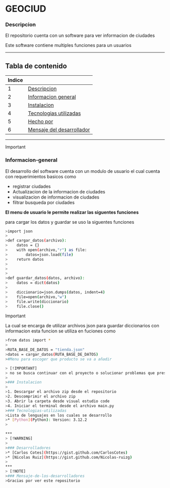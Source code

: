 # GEOCIUD

### Descripcion
El repositorio cuenta con un software para ver informacion de ciudades

Este software contiene multiples funciones para un usuarios
***
## Tabla de contenido
| Indice |  |
|--|--|
| 1 | [Descripcion](#Descripcion) |
| 2 | [Informacion general](#Informacion-general)|
| 3 | [Instalacion](#Instalacion) |
| 4 | [Tecnologias utilizadas](#Tecnologias-utilizadas) |
| 5 | [Hecho por](#Desarrolladores)|
| 6 | [Mensaje del desarrollador](#Mensaje-de-los-desarrolladores)|

***
> [!IMPORTANT]  
>
>### Informacion-general
> El desarrollo del software cuenta con un modulo de usuario el cual cuenta con requerimientos basicos como
>
>* registrar ciudades
>* Actualizacion de la informacion de ciudades
>* visualizacion de informacion de ciudades
>* filtrar busqueda por ciudades 
>
> **El menu de usuario le permite realizar las siguentes funciones**
>
> 
> para cargar los datos y guardar se uso la siguentes funciones
> 
```bash
>import json
>
>def cargar_datos(archivo):
>    datos = {}
>    with open(archivo,"r") as file:
>        datos=json.load(file)
>    return datos
>        
>        
>
>def guardar_datos(datos, archivo):
>    datos = dict(datos)
>    
>    diccionario=json.dumps(datos, indent=4)
>    file=open(archivo,"w")
>    file.write(diccionario)
>    file.close()
```
> [!IMPORTANT]
> La cual se encarga de utilizar archivos json para guardar diccionarios con informacion esta funcion se utiliza en fuciones como
>   
```bash
>from datos import *
>
>RUTA_BASE_DE_DATOS = "tienda.json"
>datos = cargar_datos(RUTA_BASE_DE_DATOS)
>#Menu para escoger que producto se va a añadir

> [!IMPORTANT]
> no se busca continuar con el proyecto o solucionar problemas que presenta actualmente en base a esta informacion no recibira actualizaciones el repositorio
>
>### Instalacion
>
>1. Descargar el archivo zip desde el repositorio
>2. Descomprimir el archivo zip
>3. Abrir la carpeta desde visual estudio code
>4. Iniciar el terminal desde el archivo main.py  
>### Tecnologias-utilizadas
>Lista de lenguajes en los cuales se desarrollo
>* [Python](Python): Version: 3.12.2 
>

***
> [!WARNING]  
> 
>### Desarrolladores
>* [Carlos Cotes](https://gist.github.com/CarlosCotes)
>* [Nicolas Ruiz](https://gist.github.com/Nicolas-ruizg)
>
***
> [!NOTE]
>### Mensaje-de-los-desarrolladores
>Gracias por ver este repositorio

